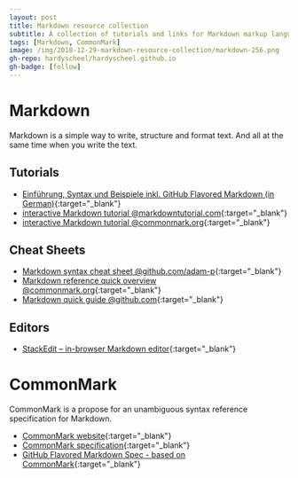 ```yaml
---
layout: post
title: Markdown resource collection
subtitle: A collection of tutorials and links for Markdown markup language.
tags: [Markdown, CommonMark]
image: /img/2018-12-29-markdown-resource-collection/markdown-256.png
gh-repo: hardyscheel/hardyscheel.github.io
gh-badge: [follow]
---
```


<!--
Markdown resource collection
A collection of tutorials, tools and links to get to know Markdown as a markup language.
A collection of tutorials and links for Markdown markup language.
-->

# Markdown
Markdown is a simple way to write, structure and format text. And all at the same time when you write the text.

## Tutorials
- [Einführung, Syntax und Beispiele inkl. GitHub Flavored Markdown (in German)](http://markdown-syntax.de/Syntax/){:target="_blank"}
- [interactive Markdown tutorial @markdowntutorial.com](http://markdowntutorial.com/){:target="_blank"}
- [interactive Markdown tutorial @commonmark.org](https://commonmark.org/help/tutorial/){:target="_blank"}

## Cheat Sheets
- [Markdown syntax cheat sheet @github.com/adam-p](https://github.com/adam-p/markdown-here/wiki/Markdown-Cheatsheet){:target="_blank"}
- [Markdown reference quick overview @commonmark.org](https://commonmark.org/help/){:target="_blank"}
- [Markdown quick guide @github.com](https://guides.github.com/features/mastering-markdown/){:target="_blank"}

## Editors
- [StackEdit – in-browser Markdown editor](https://stackedit.io/){:target="_blank"}

# CommonMark
CommonMark is a propose for an unambiguous syntax reference specification for Markdown.
- [CommonMark website](https://commonmark.org){:target="_blank"}
- [CommonMark specification](https://spec.commonmark.org/){:target="_blank"}
- [GitHub Flavored Markdown Spec - based on CommonMark](https://github.github.com/gfm/){:target="_blank"}

